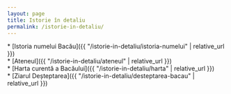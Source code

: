```yaml
---
layout: page
title: Istorie în detaliu
permalink: /istorie-in-detaliu/
---
```


<style>
    p {
        text-indent: 0em;
    }
</style>

\* [Istoria numelui Bacău]({{ "/istorie-in-detaliu/istoria-numelui" | relative_url }}) <br>
\* [Ateneul]({{ "/istorie-in-detaliu/ateneul" | relative_url }}) <br>
\* [Harta curentă a Bacăului]({{ "/istorie-in-detaliu/harta" | relative_url }}) <br>
\* [Ziarul Deșteptarea]({{ "/istorie-in-detaliu/desteptarea-bacau" | relative_url }})
